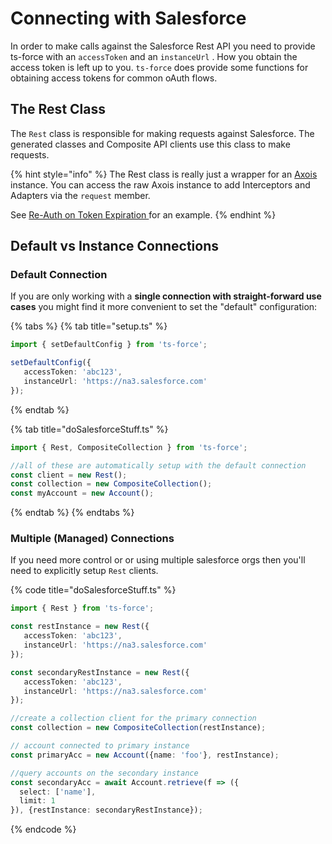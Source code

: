 # Connecting with Salesforce

In order to make calls against the Salesforce Rest API you need to provide ts-force with an `accessToken` and an `instanceUrl` . How you obtain the access token is left up to you. `ts-force` does provide some functions for obtaining access tokens for common oAuth flows.

## The Rest Class

The `Rest` class is responsible for making requests against Salesforce. The generated classes and Composite API clients use this class to make requests.

{% hint style="info" %}
The Rest class is really just a wrapper for an [Axois](https://www.npmjs.com/package/axios) instance. You can access the raw Axois instance to add Interceptors and Adapters via the `request` member.

See [Re-Auth on Token Expiration ](re-auth-on-token-expiration.md)for an example.
{% endhint %}

## Default vs Instance Connections

### Default Connection

If you are only working with a **single connection with straight-forward use cases** you might find it more convenient to set the "default" configuration:

{% tabs %}
{% tab title="setup.ts" %}
```typescript
import { setDefaultConfig } from 'ts-force';

setDefaultConfig({
   accessToken: 'abc123',
   instanceUrl: 'https://na3.salesforce.com'
});
```
{% endtab %}

{% tab title="doSalesforceStuff.ts" %}
```typescript
import { Rest, CompositeCollection } from 'ts-force';

//all of these are automatically setup with the default connection
const client = new Rest();
const collection = new CompositeCollection();
const myAccount = new Account();
```
{% endtab %}
{% endtabs %}

### Multiple \(Managed\) Connections

If you need more control or or using multiple salesforce orgs then you'll need to explicitly setup `Rest` clients.

{% code title="doSalesforceStuff.ts" %}
```typescript
import { Rest } from 'ts-force';

const restInstance = new Rest({
   accessToken: 'abc123',
   instanceUrl: 'https://na3.salesforce.com'
});

const secondaryRestInstance = new Rest({
   accessToken: 'abc123',
   instanceUrl: 'https://na3.salesforce.com'
});

//create a collection client for the primary connection
const collection = new CompositeCollection(restInstance);

// account connected to primary instance
const primaryAcc = new Account({name: 'foo'}, restInstance);

//query accounts on the secondary instance
const secondaryAcc = await Account.retrieve(f => ({
  select: ['name'],
  limit: 1
}), {restInstance: secondaryRestInstance});
```
{% endcode %}

